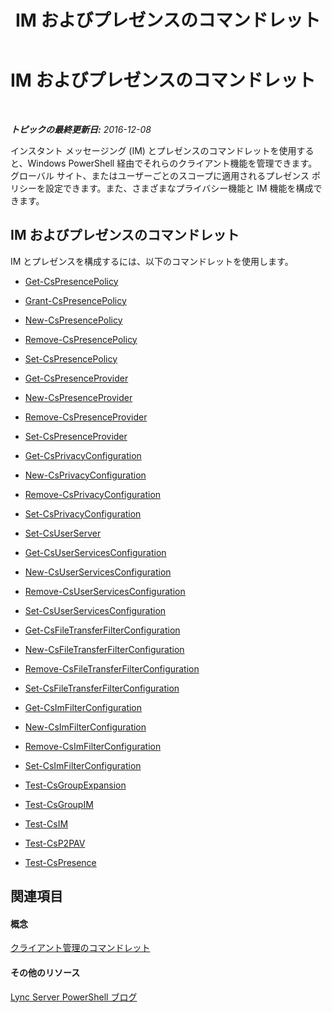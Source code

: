 ﻿---
title: IM およびプレゼンスのコマンドレット
TOCTitle: IM およびプレゼンスのコマンドレット
ms:assetid: 7b882480-f3d5-44a2-bb75-fffb7e5caede
ms:mtpsurl: https://technet.microsoft.com/ja-jp/library/Gg398611(v=OCS.15)
ms:contentKeyID: 48272618
ms.date: 12/10/2016
mtps_version: v=OCS.15
ms.translationtype: HT
---

# IM およびプレゼンスのコマンドレット

 

_**トピックの最終更新日:** 2016-12-08_

インスタント メッセージング (IM) とプレゼンスのコマンドレットを使用すると、Windows PowerShell 経由でそれらのクライアント機能を管理できます。グローバル サイト、またはユーザーごとのスコープに適用されるプレゼンス ポリシーを設定できます。また、さまざまなプライバシー機能と IM 機能を構成できます。

## IM およびプレゼンスのコマンドレット

IM とプレゼンスを構成するには、以下のコマンドレットを使用します。

  - [Get-CsPresencePolicy](get-cspresencepolicy.md)

  - [Grant-CsPresencePolicy](grant-cspresencepolicy.md)

  - [New-CsPresencePolicy](new-cspresencepolicy.md)

  - [Remove-CsPresencePolicy](remove-cspresencepolicy.md)

  - [Set-CsPresencePolicy](set-cspresencepolicy.md)

<!-- end list -->

  - [Get-CsPresenceProvider](get-cspresenceprovider.md)

  - [New-CsPresenceProvider](new-cspresenceprovider.md)

  - [Remove-CsPresenceProvider](remove-cspresenceprovider.md)

  - [Set-CsPresenceProvider](set-cspresenceprovider.md)

<!-- end list -->

  - [Get-CsPrivacyConfiguration](get-csprivacyconfiguration.md)

  - [New-CsPrivacyConfiguration](new-csprivacyconfiguration.md)

  - [Remove-CsPrivacyConfiguration](remove-csprivacyconfiguration.md)

  - [Set-CsPrivacyConfiguration](set-csprivacyconfiguration.md)

<!-- end list -->

  - [Set-CsUserServer](set-csuserserver.md)

  - [Get-CsUserServicesConfiguration](get-csuserservicesconfiguration.md)

  - [New-CsUserServicesConfiguration](new-csuserservicesconfiguration.md)

  - [Remove-CsUserServicesConfiguration](remove-csuserservicesconfiguration.md)

  - [Set-CsUserServicesConfiguration](set-csuserservicesconfiguration.md)

  - [Get-CsFileTransferFilterConfiguration](get-csfiletransferfilterconfiguration.md)

  - [New-CsFileTransferFilterConfiguration](new-csfiletransferfilterconfiguration.md)

  - [Remove-CsFileTransferFilterConfiguration](remove-csfiletransferfilterconfiguration.md)

  - [Set-CsFileTransferFilterConfiguration](set-csfiletransferfilterconfiguration.md)

  - [Get-CsImFilterConfiguration](get-csimfilterconfiguration.md)

  - [New-CsImFilterConfiguration](new-csimfilterconfiguration.md)

  - [Remove-CsImFilterConfiguration](remove-csimfilterconfiguration.md)

  - [Set-CsImFilterConfiguration](set-csimfilterconfiguration.md)

  - [Test-CsGroupExpansion](test-csgroupexpansion.md)

  - [Test-CsGroupIM](test-csgroupim.md)

  - [Test-CsIM](test-csim.md)

  - [Test-CsP2PAV](test-csp2pav.md)

  - [Test-CsPresence](test-cspresence.md)

## 関連項目

#### 概念

[クライアント管理のコマンドレット](lync-server-2013-client-management-cmdlets.md)  

#### その他のリソース

[Lync Server PowerShell ブログ](http://go.microsoft.com/fwlink/?linkid=203150%26clcid=0x411)

